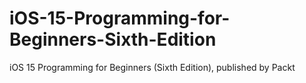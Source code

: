 # iOS-15-Programming-for-Beginners-Sixth-Edition
iOS 15 Programming for Beginners  (Sixth Edition), published by Packt
